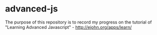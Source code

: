 advanced-js
===========

The purpose of this repository is to record my progress on the tutorial of "Learning Advanced Javascript" - http://ejohn.org/apps/learn/

